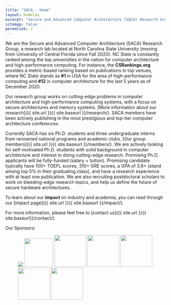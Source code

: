 ```yaml
---
title: "SACA - Home"
layout: homelay
excerpt: "Secure and Advanced Computer Architecture (SACA) Research Group."
sitemap: false
permalink: /
---
```


We are the Secure and Advanced Computer Architecture (SACA) Research Group, a research lab located at North Carolina State University (moving from University of Central Florida since Fall 2020). NC State is constantly ranked among the top universities in the nation for computer architecture and high-performance computing. For instance, the <b> CSRankings.org </b> provides a metric-based ranking based on publications in top venues, where NC State stands as  <b> #1 </b> in USA for the area of high-performance computing and  <b>#12</b> in computer architecture for the last 5 years as of December 2020.  

Our research group works on cutting-edge problems in computer architecture and high-performance computing systems, with a focus on secure architectures and memory systems. [More information about our research]({{ site.url }}{{ site.baseurl }}/research/). SACA members have been actively publishing in the most prestigious and top-tier computer architecture conferences.

Currently SACA has six Ph.D. students and three undergraduate interns from renowned national programs and academic clubs. [Our group members]({{ site.url }}{{ site.baseurl }}/members/). We are actively looking for self-motivated Ph.D. students with solid background in computer architecture and interest in doing cutting-edge research. Promising Ph.D. applicants will be fully-funded (salary + tuition). Promising candidate typically have 100+ TOEFL scores, 310+ GRE scores, a GPA of 3.8+ (stand among top 5% in their graduating class), and have a research experience with at least one publication. We are also recruiting postdoctoral scholars to work on bleeding-edge research topics, and help us define the future of secure hardware architectures.

To learn about our <b> impact </b> on industry and academia, you can read through our [impact page]({{ site.url }}{{ site.baseurl }}/impact/). 


For more information, please feel free to [contact us]({{ site.url }}{{ site.baseurl}}/contact/).
  
Our Sponsors:

<figure class="fourth">
  <!--<img src="{{ site.url }}{{ site.baseurl }}/images/logopic/sponsorlogo.jpg" style="width: 120px">-->
  <p>
    <a href="http://www.sandia.gov"><img src="{{ site.url }}{{ site.baseurl }}/images/logopic/sandia.svg" style="width=120px"></a>
    <a href="http://www.navsea.navy.mil/Home/Warfare-Centers/"><img src="{{ site.url }}{{ site.baseurl}}/images/logopic/NSWC_logo.png" style = "width: 90px;"></a>
    <a href="https://www.nsf.gov"><img src="{{ site.url}}{{site.baseurl}}/images/logopic/NSF_4-Color_bitmap_Logo.png" style= "width: 100px;"></a>
    <a href="https://www.public.navy.mil/spawar/Pages/default.aspx"><img src="{{ site.url}}{{site.baseurl}}/images/logopic/spawar.gif" style= "width: 100px;"></a>
    <a href="https://www.darpa.mil/"><img src="{{ site.url}}{{site.baseurl}}/images/logopic/darpa.jpg" style= "width: 100px;"></a>
    <a href="https://www.afrl.af.mil/"><img src="{{ site.url}}{{site.baseurl}}/images/logopic/AFRL.jpeg" style= "width: 100px;"></a>
    <a href="https://www.onr.navy.mil/"><img src="{{ site.url}}{{site.baseurl}}/images/logopic/ONR.png" style= "width: 100px;"></a>
  </p>
</figure>






